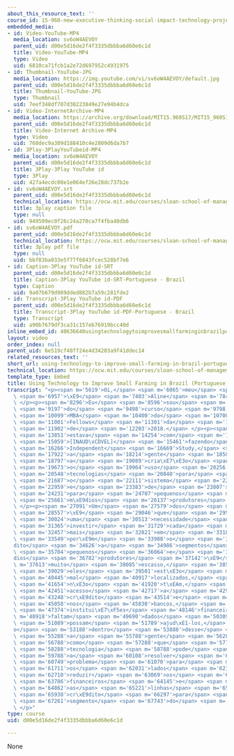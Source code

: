 ```yaml
---
about_this_resource_text: ''
course_id: 15-960-new-executive-thinking-social-impact-technology-projects-fall-2017-spring-2018
embedded_media:
- id: Video-YouTube-MP4
  media_location: sv6oW4AEVOY
  parent_uid: d00e5d16de2f4f3335dbbba6d60e6c1d
  title: Video-YouTube-MP4
  type: Video
  uid: 6810ca71fcb1a2e72d697952c4931975
- id: Thumbnail-YouTube-JPG
  media_location: https://img.youtube.com/vi/sv6oW4AEVOY/default.jpg
  parent_uid: d00e5d16de2f4f3335dbbba6d60e6c1d
  title: Thumbnail-YouTube-JPG
  type: Thumbnail
  uid: 7eef348df707d30223849e27e94b4dca
- id: Video-InternetArchive-MP4
  media_location: https://archive.org/download/MIT15.960S17/MIT15_960S17_Interview_1_Aline_Portuguese_300k.mp4
  parent_uid: d00e5d16de2f4f3335dbbba6d60e6c1d
  title: Video-Internet Archive-MP4
  type: Video
  uid: 760dec9a309d188410c4e2809d6da7b7
- id: 3Play-3PlayYouTubeid-MP4
  media_location: sv6oW4AEVOY
  parent_uid: d00e5d16de2f4f3335dbbba6d60e6c1d
  title: 3Play-3Play YouTube id
  type: 3Play
  uid: 427a4ecdc00e1e064ef26e28dc737b2e
- id: sv6oW4AEVOY.srt
  parent_uid: d00e5d16de2f4f3335dbbba6d60e6c1d
  technical_location: https://ocw.mit.edu/courses/sloan-school-of-management/15-960-new-executive-thinking-social-impact-technology-projects-fall-2017-spring-2018/the-projects/aline/using-technology-to-improve-small-farming-in-brazil-portuguese/sv6oW4AEVOY.srt
  title: 3play caption file
  type: null
  uid: 949509ec0f26c24a270ca7f4fba40db6
- id: sv6oW4AEVOY.pdf
  parent_uid: d00e5d16de2f4f3335dbbba6d60e6c1d
  technical_location: https://ocw.mit.edu/courses/sloan-school-of-management/15-960-new-executive-thinking-social-impact-technology-projects-fall-2017-spring-2018/the-projects/aline/using-technology-to-improve-small-farming-in-brazil-portuguese/sv6oW4AEVOY.pdf
  title: 3play pdf file
  type: null
  uid: bbf83ba033e5f77f6843fcec528bf7e6
- id: Caption-3Play YouTube id-SRT
  parent_uid: d00e5d16de2f4f3335dbbba6d60e6c1d
  title: Caption-3Play YouTube id-SRT-Portuguese - Brazil
  type: Caption
  uid: 9a07b679d989dded882b7a59c281fde2
- id: Transcript-3Play YouTube id-PDF
  parent_uid: d00e5d16de2f4f3335dbbba6d60e6c1d
  title: Transcript-3Play YouTube id-PDF-Portuguese - Brazil
  type: Transcript
  uid: a90b7679df3ca31c157eb76919bcc40d
inline_embed_id: 40636640usingtechnologytoimprovesmallfarminginbrazilportuguese60094015
layout: video
order_index: null
parent_uid: 6e519cf48ff24e4d34203a9f41ddec14
related_resources_text: ''
short_url: using-technology-to-improve-small-farming-in-brazil-portuguese
technical_location: https://ocw.mit.edu/courses/sloan-school-of-management/15-960-new-executive-thinking-social-impact-technology-projects-fall-2017-spring-2018/the-projects/aline/using-technology-to-improve-small-farming-in-brazil-portuguese
template_type: Embed
title: Using Technology to Improve Small Farming in Brazil (Portuguese)
transcript: "<p><span m='5619'>Oi,</span> <span m='6065'>meu</span> <span m='6511'>nome</span>\
  \ <span m='6957'>\xE9</span> <span m='7403'>Aline</span> <span m='7849'>Pezente.</span>\
  \ </p><p><span m='8296'>Eu</span> <span m='8596'>sou</span> <span m='8897'>aluna</span>\
  \ <span m='9197'>do</span> <span m='9498'>curso</span> <span m='9798'>de</span>\
  \ <span m='10099'>MBA</span> <span m='10400'>do</span> <span m='10700'>Sloan</span>\
  \ <span m='11001'>Fellows</span> <span m='11301'>da</span> <span m='11602'>classe</span>\
  \ <span m='11902'>de</span> <span m='12203'>2018.</span> </p><p><span m='13449'>Eu</span>\
  \ <span m='13851'>estava</span> <span m='14254'>com</span> <span m='14656'>a</span>\
  \ <span m='15059'>[INAUD\xCDVEL]</span> <span m='15461'>fazendo</span> <span m='15864'>o</span>\
  \ <span m='16266'>Independent</span> <span m='16669'>Study,</span> <span m='17631'>onde</span>\
  \ <span m='17922'>a</span> <span m='18214'>gente</span> <span m='18506'>explora</span>\
  \ <span m='18797'>a</span> <span m='19089'>cria\xE7\xE3o</span> <span m='19381'>e</span>\
  \ <span m='19673'>o</span> <span m='19964'>uso</span> <span m='20256'>de</span>\
  \ <span m='20548'>tecnologias</span> <span m='20840'>para</span> <span m='21263'>melhorar</span>\
  \ <span m='21687'>o</span> <span m='22111'>sistema</span> <span m='22535'>financeiro</span>\
  \ <span m='22959'>e</span> <span m='23383'>de</span> <span m='23807'>cr\xE9dito</span>\
  \ <span m='24231'>para</span> <span m='24707'>pequenos</span> <span m='25184'>e</span>\
  \ <span m='25661'>m\xE9dios</span> <span m='26137'>produtores</span> <span m='26614'>rurais.</span>\
  \ </p><p><span m='27091'>Um</span> <span m='27579'>dos</span> <span m='28068'>problemas</span>\
  \ <span m='28557'>\xE9</span> <span m='29046'>que</span> <span m='29535'>existe</span>\
  \ <span m='30024'>uma</span> <span m='30513'>necessidade</span> <span m='31002'>para</span>\
  \ <span m='31365'>investir</span> <span m='31729'>cada</span> <span m='32093'>vez</span>\
  \ <span m='32457'>mais</span> <span m='32821'>em</span> <span m='33185'>agricultura,</span>\
  \ <span m='33549'>por\xE9m</span> <span m='33908'>o</span> <span m='34267'>cr\xE9\
  dito</span> <span m='34626'>a</span> <span m='34986'>segmentos</span> <span m='35345'>de</span>\
  \ <span m='35704'>pequenos</span> <span m='36064'>e</span> <span m='36423'>m\xE9\
  dios</span> <span m='36782'>produtores</span> <span m='37142'>\xE9</span> <span\
  \ m='37613'>muito</span> <span m='38085'>escasso,</span> <span m='38557'>porque</span>\
  \ <span m='39029'>eles</span> <span m='39501'>est\xE3o</span> <span m='39973'>super</span>\
  \ <span m='40445'>mal</span> <span m='40917'>localizados,</span> <span m='41389'>eles</span>\
  \ <span m='41654'>n\xE3o</span> <span m='41920'>t\xEAm,</span> <span m='42185'>geralmente,</span>\
  \ <span m='42451'>acesso</span> <span m='42717'>a</span> <span m='42982'>muito</span>\
  \ <span m='43248'>cr\xE9dito</span> <span m='43514'>e</span> <span m='44286'>principalmente</span>\
  \ <span m='45058'>nos</span> <span m='45830'>bancos,</span> <span m='46602'>nas</span>\
  \ <span m='47374'>institui\xE7\xF5es</span> <span m='48146'>financeiras</span> <span\
  \ m='48918'>faltam</span> <span m='49690'>dados</span> <span m='50389'>que</span>\
  \ <span m='51089'>possam</span> <span m='51789'>ajud\xE1-los,</span> <span m='52489'>ent\xE3\
  o</span> <span m='53188'>dentro</span> <span m='53888'>desse</span> <span m='54588'>conceito,</span>\
  \ <span m='55288'>a</span> <span m='55788'>gente</span> <span m='56288'>estudou</span>\
  \ <span m='56788'>como</span> <span m='57288'>que</span> <span m='57788'>a</span>\
  \ <span m='58288'>tecnologia</span> <span m='58788'>pode</span> <span m='59288'>ajudar</span>\
  \ <span m='59788'>a</span> <span m='60108'>resolver</span> <span m='60429'>esse</span>\
  \ <span m='60749'>problema</span> <span m='61070'>para</span> <span m='61390'>ambos</span>\
  \ <span m='61711'>os</span> <span m='62031'>lados</span> <span m='62352'>para</span>\
  \ <span m='62710'>reduzir</span> <span m='63069'>os</span> <span m='63427'>custos</span>\
  \ <span m='63786'>financeiros</span> <span m='64145'>e</span> <span m='64503'>aumentar</span>\
  \ <span m='64862'>as</span> <span m='65221'>linhas</span> <span m='65579'>de</span>\
  \ <span m='65938'>cr\xE9dito</span> <span m='66297'>para</span> <span m='66779'>esse</span>\
  \ <span m='67261'>segmento</span> <span m='67743'>do</span> <span m='68225'>mercado.</span>\
  \ </p>"
type: course
uid: d00e5d16de2f4f3335dbbba6d60e6c1d

---
```

None